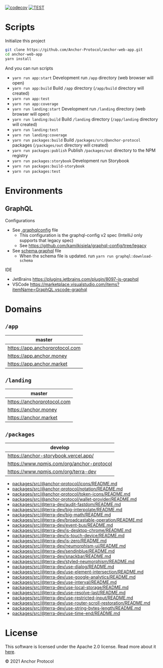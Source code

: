 [![codecov](https://codecov.io/gh/Anchor-Protocol/anchor-web-app/branch/develop/graph/badge.svg?token=FDL5NJ27FS)](https://codecov.io/gh/Anchor-Protocol/anchor-web-app)
[![TEST](https://github.com/Anchor-Protocol/anchor-web-app/actions/workflows/test.yml/badge.svg)](https://github.com/Anchor-Protocol/anchor-web-app/actions/workflows/test.yml)

# Scripts

Initialize this project

```sh
git clone https://github.com/Anchor-Protocol/anchor-web-app.git
cd anchor-web-app
yarn install
```

And you can run scripts

- `yarn run app:start` Development run `/app` directory (web browser will open)
- `yarn run app:build` Build `/app` directory (`/app/build` directory will created)
- `yarn run app:test`
- `yarn run app:coverage`
- `yarn run landing:start` Development run `/landing` directory (web browser will open)
- `yarn run landing:build` Build `/landing` directory (`/app/landing` directory will created)
- `yarn run landing:test`
- `yarn run landing:coverage`
- `yarn run packages:build` Build `/packages/src/@anchor-protocol` packages (`/packages/out` directory will created)
- `yarn run packages:publish` Publish `/packages/out` directory to the NPM registry
- `yarn run packages:storybook` Development run Storybook
- `yarn run packages:build-storybook`
- `yarn run packages:test`

# Environments

## GraphQL

Configurations

- See [.graphqlconfig](.graphqlconfig) file
  - This configuration is the graphql-config v2 spec (IntelliJ only supports that legacy spec)
  - See <https://github.com/kamilkisiela/graphql-config/tree/legacy>
- See [schema.graphql](schema.graphql) file
  - When the schema file is updated. run `yarn run graphql:download-schema`

IDE

- JetBrains <https://plugins.jetbrains.com/plugin/8097-js-graphql>
- VSCode <https://marketplace.visualstudio.com/items?itemName=GraphQL.vscode-graphql>

# Domains

## `/app`

| master                           |
| -------------------------------- |
| <https://app.anchorprotocol.com> |
| <https://app.anchor.money>       |
| <https://app.anchor.market>      |

## `/landing`

| master                       |
| ---------------------------- |
| <https://anchorprotocol.com> |
| <https://anchor.money>       |
| <https://anchor.market>      |

## `/packages`

| develop                                     |
| ------------------------------------------- |
| <https://anchor-storybook.vercel.app/>      |
| <https://www.npmjs.com/org/anchor-protocol> |
| <https://www.npmjs.com/org/terra-dev>       |

<!-- index packages/src/**/README.md -->

- [packages/src/@anchor-protocol/icons/README.md](packages/src/@anchor-protocol/icons/README.md)
- [packages/src/@anchor-protocol/notation/README.md](packages/src/@anchor-protocol/notation/README.md)
- [packages/src/@anchor-protocol/token-icons/README.md](packages/src/@anchor-protocol/token-icons/README.md)
- [packages/src/@anchor-protocol/wallet-provider/README.md](packages/src/@anchor-protocol/wallet-provider/README.md)
- [packages/src/@terra-dev/audit-fastdom/README.md](packages/src/@terra-dev/audit-fastdom/README.md)
- [packages/src/@terra-dev/big-interpolate/README.md](packages/src/@terra-dev/big-interpolate/README.md)
- [packages/src/@terra-dev/big-math/README.md](packages/src/@terra-dev/big-math/README.md)
- [packages/src/@terra-dev/broadcastable-operation/README.md](packages/src/@terra-dev/broadcastable-operation/README.md)
- [packages/src/@terra-dev/event-bus/README.md](packages/src/@terra-dev/event-bus/README.md)
- [packages/src/@terra-dev/is-desktop-chrome/README.md](packages/src/@terra-dev/is-desktop-chrome/README.md)
- [packages/src/@terra-dev/is-touch-device/README.md](packages/src/@terra-dev/is-touch-device/README.md)
- [packages/src/@terra-dev/is-zero/README.md](packages/src/@terra-dev/is-zero/README.md)
- [packages/src/@terra-dev/neumorphism-ui/README.md](packages/src/@terra-dev/neumorphism-ui/README.md)
- [packages/src/@terra-dev/sendinblue/README.md](packages/src/@terra-dev/sendinblue/README.md)
- [packages/src/@terra-dev/snackbar/README.md](packages/src/@terra-dev/snackbar/README.md)
- [packages/src/@terra-dev/styled-neumorphism/README.md](packages/src/@terra-dev/styled-neumorphism/README.md)
- [packages/src/@terra-dev/use-dialog/README.md](packages/src/@terra-dev/use-dialog/README.md)
- [packages/src/@terra-dev/use-element-intersection/README.md](packages/src/@terra-dev/use-element-intersection/README.md)
- [packages/src/@terra-dev/use-google-analytics/README.md](packages/src/@terra-dev/use-google-analytics/README.md)
- [packages/src/@terra-dev/use-interval/README.md](packages/src/@terra-dev/use-interval/README.md)
- [packages/src/@terra-dev/use-local-storage/README.md](packages/src/@terra-dev/use-local-storage/README.md)
- [packages/src/@terra-dev/use-resolve-last/README.md](packages/src/@terra-dev/use-resolve-last/README.md)
- [packages/src/@terra-dev/use-restricted-input/README.md](packages/src/@terra-dev/use-restricted-input/README.md)
- [packages/src/@terra-dev/use-router-scroll-restoration/README.md](packages/src/@terra-dev/use-router-scroll-restoration/README.md)
- [packages/src/@terra-dev/use-string-bytes-length/README.md](packages/src/@terra-dev/use-string-bytes-length/README.md)
- [packages/src/@terra-dev/use-time-end/README.md](packages/src/@terra-dev/use-time-end/README.md)

<!-- /index -->

# License

This software is licensed under the Apache 2.0 license. Read more about it [here](LICENSE).

© 2021 Anchor Protocol
